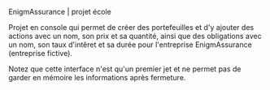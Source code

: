 EnigmAssurance | projet école

Projet en console qui permet de créer des portefeuilles et d'y ajouter des actions avec un nom, son prix et sa quantité, ainsi que des obligations avec un nom, son taux d'intêret et sa durée pour l'entreprise EnigmAssurance (entreprise fictive).

Notez que cette interface n'est qu'un premier jet et ne permet pas de garder en mémoire les informations après fermeture.